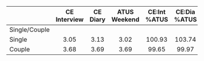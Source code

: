 
|                      | CE<br>Interview |  CE<br>Diary | ATUS<br>Weekend | CE:Int<br>%ATUS | CE:Dia<br>%ATUS |
| -------------------- | :----------: | :----------: | :----------: | :----------: | :----------: |
| Single/Couple        |              |              |              |              |              |
| Single               |         3.05 |         3.13 |         3.02 |       100.93 |       103.74 |
| Couple               |         3.68 |         3.69 |         3.69 |        99.65 |        99.97 |

